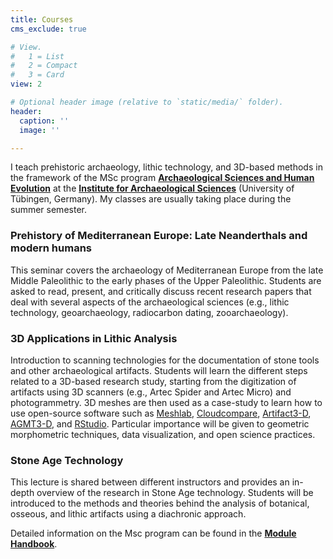 ```yaml
---
title: Courses
cms_exclude: true

# View.
#   1 = List
#   2 = Compact
#   3 = Card
view: 2

# Optional header image (relative to `static/media/` folder).
header:
  caption: ''
  image: ''

---
```


I teach prehistoric archaeology, lithic technology, and 3D-based methods in the framework of the MSc program [**Archaeological Sciences and Human Evolution**](https://uni-tuebingen.de/en/study/finding-a-course/degree-programs-available/detail/course/archaeological-sciences-and-human-evolution-master/) at the [**Institute for Archaeological Sciences**](https://uni-tuebingen.de/en/faculties/faculty-of-science/departments/geosciences/work-groups-contacts/prehistory-and-archaeological-sciences/ina/) (University of Tübingen, Germany). My classes are usually taking place during the summer semester.


### Prehistory of Mediterranean Europe: Late Neanderthals and modern humans

This seminar covers the archaeology of Mediterranean Europe from the late Middle Paleolithic to the early phases of the Upper Paleolithic. Students are asked to read, present, and critically discuss recent research papers that deal with several aspects of the archaeological sciences (e.g., lithic technology, geoarchaeology, radiocarbon dating, zooarchaeology).


### 3D Applications in Lithic Analysis

Introduction to scanning technologies for the documentation of stone tools and other archaeological artifacts. Students will learn the different steps related to a 3D-based research study, starting from the digitization of artifacts using 3D scanners (e.g., Artec Spider and Artec Micro) and photogrammetry. 3D meshes are then used as a case-study to learn how to use open-source software such as [Meshlab](https://www.meshlab.net/), [Cloudcompare](https://www.danielgm.net/cc/), [Artifact3-D](https://journals.plos.org/plosone/article?id=10.1371/journal.pone.0268401), [AGMT3-D](https://journals.plos.org/plosone/article?id=10.1371/journal.pone.0207890), and [RStudio](https://www.rstudio.com/). Particular importance will be given to geometric morphometric techniques, data visualization, and open science practices.


### Stone Age Technology

This lecture is shared between different instructors and provides an in-depth overview of the research in Stone Age technology. Students will be introduced to the methods and theories behind the analysis of botanical, osseous, and lithic artifacts using a diachronic approach.


Detailed information on the Msc program can be found in the [**Module Handbook**](https://uni-tuebingen.de/securedl/sdl-eyJ0eXAiOiJKV1QiLCJhbGciOiJIUzI1NiJ9.eyJpYXQiOjE2NjMzMTUyNDksImV4cCI6MTY2MzQwNTI0MywidXNlciI6MCwiZ3JvdXBzIjpbMCwtMV0sImZpbGUiOiJmaWxlYWRtaW5cL1VuaV9UdWViaW5nZW5cL0Zha3VsdGFldGVuXC9NYXROYXRcL0ZhY2hiZXJlaWNoZVwvR2Vvd2lzc2Vuc2NoYWZ0ZW5cL0FyYmVpdHNncnVwcGVuXC9Vcmdlc2NoaWNodGVfX19OYXR1cndpc3NlbnNjaGFmdGxpY2hlX0FyY2hcdTAwZTRvbG9naWVcL1N0dWRpdW1cLzIwMjFfQVNIRV9tb2R1bGVfaGFuZGJvb2sucGRmIiwicGFnZSI6MjMxNDIyfQ.Z49qhS777Hm0l69Zryiy7gJLCpjhO5s-FuR1xRpEEZY/2021_ASHE_module_handbook.pdf).
